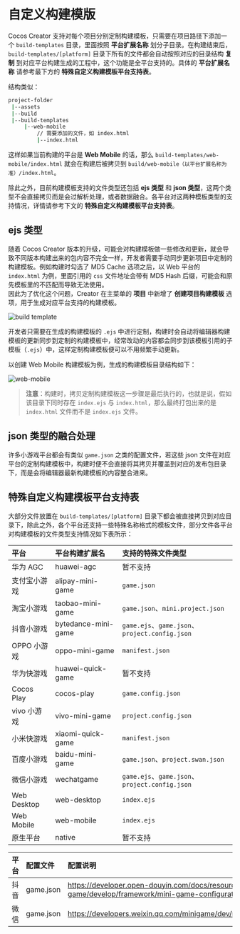 # 自定义构建模版

Cocos Creator 支持对每个项目分别定制构建模板，只需要在项目路径下添加一个 `build-templates` 目录，里面按照 **平台扩展名称** 划分子目录。在构建结束后，`build-templates/[platform]` 目录下所有的文件都会自动按照对应的目录结构 **复制** 到对应平台构建生成的工程中，这个功能是全平台支持的。具体的 **平台扩展名称** 请参考最下方的 **特殊自定义构建模板平台支持表**。

结构类似：

```bash
project-folder
 |--assets
 |--build
 |--build-templates
     |--web-mobile
         // 需要添加的文件，如 index.html
         |--index.html
```

这样如果当前构建的平台是 **Web Mobile** 的话，那么 `build-templates/web-mobile/index.html` 就会在构建后被拷贝到 `build/web-mobile（以平台扩展名称为准）/index.html`。

除此之外，目前构建模板支持的文件类型还包括 **ejs 类型** 和 **json 类型**，这两个类型不会直接拷贝而是会过解析处理，或者数据融合。各平台对这两种模板类型的支持情况，详情请参考下文的 **特殊自定义构建模板平台支持表**。

## ejs 类型

随着 Cocos Creator 版本的升级，可能会对构建模板做一些修改和更新，就会导致不同版本构建出来的包内容不完全一样，开发者需要手动同步更新项目中定制的构建模板。例如构建时勾选了 MD5 Cache 选项之后，以 Web 平台的 `index.html` 为例，里面引用的 `css` 文件地址会带有 MD5 Hash 后缀，可能会和原先模板里的不匹配而导致无法使用。<br>
因此为了优化这个问题，Creator 在主菜单的 **项目** 中新增了 **创建项目构建模板** 选项，用于生成对应平台支持的构建模板。

![build template](custom-project-build-template/build-template.png)

开发者只需要在生成的构建模板的 `.ejs` 中进行定制，构建时会自动将编辑器构建模板的更新同步到定制的构建模板中，经常改动的内容都会同步到该模板引用的子模板（`.ejs`）中，这样定制构建模板便可以不用频繁手动更新。

以创建 Web Mobile 构建模板为例，生成的构建模板目录结构如下：

![web-mobile](custom-project-build-template/web-mobile.png)

> **注意**：构建时，拷贝定制构建模板这一步骤是最后执行的，也就是说，假如该目录下同时存在 `index.ejs` 与 `index.html`，那么最终打包出来的是 `index.html` 文件而不是 `index.ejs` 文件。

## json 类型的融合处理

许多小游戏平台都会有类似 `game.json` 之类的配置文件，若这些 json 文件在对应平台的定制构建模板中，构建时便不会直接将其拷贝并覆盖到对应的发布包目录下，而是会将编辑器最新构建模板的内容整合进来。

## 特殊自定义构建模板平台支持表

大部分文件放置在 `build-templates/[platform]` 目录下都会被直接拷贝到对应目录下，除此之外，各个平台还支持一些特殊名称格式的模板文件，部分文件各平台对构建模板的文件类型支持情况如下表所示：

| 平台 | 平台构建扩展名 | 支持的特殊文件类型 |
| :--- | :--- | :--- |
| 华为 AGC | huawei-agc | 暂不支持 |
| 支付宝小游戏 | alipay-mini-game | `game.json` |
| 淘宝小游戏 | taobao-mini-game | `game.json`、`mini.project.json` |
| 抖音小游戏 | bytedance-mini-game | `game.ejs`、`game.json`、`project.config.json` |
| OPPO 小游戏 | oppo-mini-game | `manifest.json` |
| 华为快游戏 | huawei-quick-game | 暂不支持 |
| Cocos Play | cocos-play |  `game.config.json` |
| vivo 小游戏 | vivo-mini-game | `project.config.json` |
| 小米快游戏 | xiaomi-quick-game | `manifest.json` |
| 百度小游戏 | baidu-mini-game | `game.json`、`project.swan.json` |
| 微信小游戏 | wechatgame | `game.ejs`、`game.json`、`project.config.json` |
| Web Desktop | web-desktop | `index.ejs` |
| Web Mobile | web-mobile | `index.ejs` |
| 原生平台 | native | 暂不支持 |

| 平台 | 配置文件 | 配置说明 |
| :--- | :--- | :--- |
| 抖音 | game.json | https://developer.open-douyin.com/docs/resource/zh-CN/mini-game/develop/framework/mini-game-configuration |
| 微信 | game.json | https://developers.weixin.qq.com/minigame/dev/reference/configuration/app.html|

<!-- ## 定制 `application.js`

所有平台在构建后都会生成一个启动脚本 `application.js`，若要定制启动脚本，有以下两种方式：

- 参考本文开头部分描述的方式，在指定目录放置 `application.js`，然后根据需要进行定制。
- 点击 Creator 顶部菜单栏中的 **项目 -> 创建项目构建模板**，然后选择 **application.ejs 模板**，即可在生成的 `application.ejs` 文件中进行定制，生成目录会显示在 **控制台** 面板中。`application.ejs` 文件在构建时会编译为 `application.js` 文件。

`application.ejs` 文件所在目录决定着生效的平台：

- 若放置在 `build-templates/common` 目录下，则对所有平台生效；
- 若放置在 `build-templates/{platform}` 目录下，则对指定平台生效。构建时会优先使用该目录下的 `application.ejs` 文件。

使用 `ejs` 的方式进行定制，可以避免构建时勾选了 MD5 Cache 选项后，一些文件路径的更改导致定制的 `application.js` 不可用。不过需要注意的是，由于启动脚本和引擎接口是强相关的，无法确保在大版本的升级迭代中保持完全不变，如果发生修改我们会在更新日志中标注，请在升级版本后关注对应版本的更新日志。 -->
